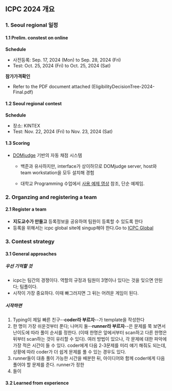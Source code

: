 ## ICPC 2024 개요



### 1. Seoul regional 일정

#### 1.1 Prelim. constest on online

**Schedule**

- 사전등록: Sep. 17, 2024 (Mon) to Sep. 28, 2024 (Fri)
- Test: Oct. 25, 2024 (Fri) to Oct. 25, 2024 (Sat)

**참가가격확인**

- Refer to the PDF document attached (EligibilityDecisionTree-2024-Final.pdf)



#### 1.2 Seoul regional contest

**Schedule**

- 장소: KINTEX
- Test: Nov. 22, 2024 (Fri) to Nov. 23, 2024 (Sat)



#### 1.3 Scoring

- [DOMjudge](https://www.domjudge.org) 기반의 자동 채점 시스템 

  - 백준과 유사하지만, interface가 상이하므로 DOMjudge server, host와 team workstation을 모두 설치해 경험

  - 대학교 Programming 수업에서 [사용 예제 영상](https://www.youtube.com/watch?v=kIfzQME6kpY) 참조, 단순 예제임.

    

### 2. Organzing and registering a team

#### 2.1 Register a team

- **지도교수가 만들고** 등록정보을 공유하여 팀원이 등록할 수 있도록 한다
- 등록을 위해서는 icpc global site에 singup해야 한다.Go to [ICPC Global](https://icpc.global)



### 3. Contest strategy

#### 3.1 General approaches

##### 우선 기억할 것

- icpc는 팀간의 경쟁이다. 역할의 규정과 팀원이 3명이나 있다는 것을 잊으면 안된다; 팀플이다. 
- 시작이 가장 중요하다. 이때 빠그러지면 그 뒤는 어려운 게임이 된다.

##### 시작하면

1. Typing이 제일 빠른 친구--**coder라 부르자**--가  template을 작성한다
2. 한 명이 가장 쉬운것부터 푼다; 나머지 둘--**runner라 부르자**--은 문제를 쭉 보면서 난이도에 따라 풀이 순서를 정한다. (이때 한명은 앞에서부터 scan하고 다른 한명은 뒤부터 scan하는 것이 유리할 수 있다). 여러 방법이 있으나, 각 문제에 대한 파악에 가장 적은 시간이 들 수 있다. coder에게 다음 2-3문제를 미리 얘기 해줘도 되는데, 상황에 따라 coder가 더 쉽게 문제를 풀 수 있는 경우도 있다.
3. runner들이 대충 풀이 가능한 시간을 배분한 뒤, 아이디어와 함께 coder에게 다음 풀어야 할 문제를 준다. runner가 정한 
4. 들이 

#### 3.2 Learned from experience



